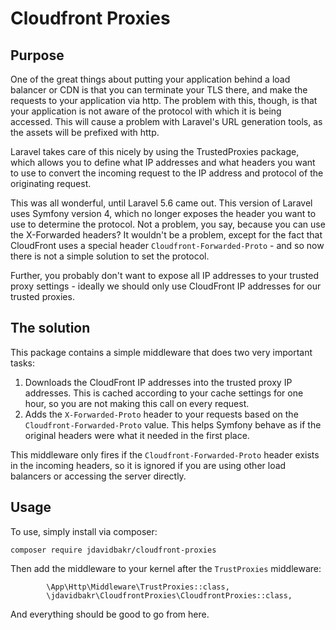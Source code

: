 # Cloudfront Proxies

## Purpose

One of the great things about putting your application behind a load balancer or CDN is that you can terminate your TLS there, and make the requests to your application via http.  The problem with this, though, is that your application is not aware of the protocol with which it is being accessed.  This will cause a problem with Laravel's URL generation tools, as the assets will be prefixed with http.

Laravel takes care of this nicely by using the TrustedProxies package, which allows you to define what IP addresses and what headers you want to use to convert the incoming request to the IP address and protocol of the originating request.

This was all wonderful, until Laravel 5.6 came out.  This version of Laravel uses Symfony version 4, which no longer exposes the header you want to use to determine the protocol.  Not a problem, you say, because you can use the X-Forwarded headers?  It wouldn't be a problem, except for the fact that CloudFront uses a special header `Cloudfront-Forwarded-Proto` - and so now there is not a simple solution to set the protocol.

Further, you probably don't want to expose all IP addresses to your trusted proxy settings - ideally we should only use CloudFront IP addresses for our trusted proxies.

## The solution

This package contains a simple middleware that does two very important tasks:

1. Downloads the CloudFront IP addresses into the trusted proxy IP addresses.  This is cached according to your cache settings for one hour, so you are not making this call on every request.
2. Adds the `X-Forwarded-Proto` header to your requests based on the `Cloudfront-Forwarded-Proto` value.  This helps Symfony behave as if the original headers were what it needed in the first place.

This middleware only fires if the `Cloudfront-Forwarded-Proto` header exists in the incoming headers, so it is ignored if you are using other load balancers or accessing the server directly.

## Usage

To use, simply install via composer:

```
composer require jdavidbakr/cloudfront-proxies
```

Then add the middleware to your kernel after the `TrustProxies` middleware:

```
        \App\Http\Middleware\TrustProxies::class,
        \jdavidbakr\CloudfrontProxies\CloudfrontProxies::class,
```

And everything should be good to go from here.

